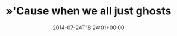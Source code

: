 ---
retweeted: false
source: <a href="http://twitter.com" rel="nofollow">Twitter Web Client</a>
entities:
  hashtags: []
  symbols: []
  user_mentions: []
  urls:
  - url: http://t.co/jpfIiD5os8
    expanded_url: http://open.spotify.com/track/5vJXGffTIgrLC6orTx0Mno
    display_url: open.spotify.com/track/5vJXGffT…
    indices:
    - '117'
    - '139'
display_text_range:
- '0'
- '139'
favorite_count: '1'
id_str: '492374658864644098'
truncated: false
retweet_count: '0'
id: '492374658864644098'
possibly_sensitive: false
created_at: Thu Jul 24 18:24:01 +0000 2014
favorited: false
full_text: "»'Cause when we all just ghosts and the madness overtakes us, we will
  look at the ashes and say people lived here« –"
lang: en
quote_url: http://open.spotify.com/track/5vJXGffTIgrLC6orTx0Mno
tags:
- pesos:twitter
date: '2014-07-24T18:24:01+00:00'
src: https://twitter.com/bascht/status/492374658864644098
original_url: https://twitter.com/bascht/status/492374658864644098
type: twitter_tweet
text: "»'Cause when we all just ghosts and the madness overtakes us, we will look
  at the ashes and say people lived here« –"
title: "»'Cause when we all just ghosts"

---